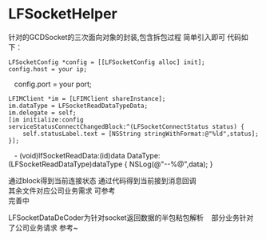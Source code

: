 # LFSocketHelper
针对的GCDSocket的三次面向对象的封装,包含拆包过程
简单引入即可 
代码如下：

    LFSocketConfig *config = [[LFSocketConfig alloc] init];
    config.host = your ip;
    config.port = your port;

    LFIMClient *im = [LFIMClient shareInstance];
    im.dataType = LFSocketReadDataTypeData;
    im.delegate = self;
    [im initialize:config serviceStatusConnectChangedBlock:^(LFSocketConnectStatus status) {
        self.statusLabel.text = [NSString stringWithFormat:@"%ld",status];
    }];
    
    - (void)lfSocketReadData:(id)data DataType:(LFSocketReadDataType)dataType
    {
        NSLog(@"--%@",data);
    }  
    
通过block得到当前连接状态  通过代码得到当前接到消息回调   
其余文件对应公司业务需求 可参考  
完善中

LFSocketDataDeCoder为针对socket返回数据的半包粘包解析    部分业务针对了公司业务请求 参考~

